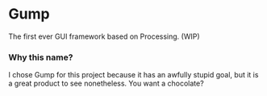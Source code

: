 # Gump
The first ever GUI framework based on Processing. (WIP)

### Why this name?
I chose Gump for this project because it has an awfully stupid goal, but it is a great product to see nonetheless. You want a chocolate? 